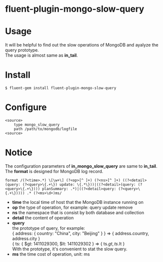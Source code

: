 fluent-plugin-mongo-slow-query
==============================
# Usage
It will be helpful to find out the slow operations of MongoDB and ayalyze the query prototype.  
The usage is almost same as **in_tail**.

# Install
```$ fluent-gem install fluent-plugin-mongo-slow-query```

# Configure
```
<source>
    type mongo_slow_query
    path /path/to/mongodb/logfile
<source>
```

# Notice
The configuration parameters of **in_mongo_slow_query** are same to **in_tail**.  
The **format** is designed for MongoDB log record. 
```
format /(?<time>.*) \[\w+\] (?<op>[^ ]+) (?<ns>[^ ]+) ((?<detail>(query: (?<query>\{.+\}) update: \{.*\}))|((?<detail>(query: (?<query>\{.+\}))) planSummary: .*)|((?<detail>query: (?<query>\{.+\})))) .* (?<ms>\d+)ms/
```

- **time** the local time of host that the MongoDB instance running on
- **op** the type of operation, for example: query update remove
- **ns** the namespace that is consist by both database and collection
- **detail** the content of operation
- **query**  
    the prototype of query, for example:  
    { address: { country: "China", city: "Beijing" } } => { address.country, address.city }  
    { ts: { $gt: 1411029300, $lt: 1411029302 } => { ts.$gt, ts.$lt }  
    With the prototype, it's convenient to stat the slow query.
- **ms** the time cost of operation, unit: ms

